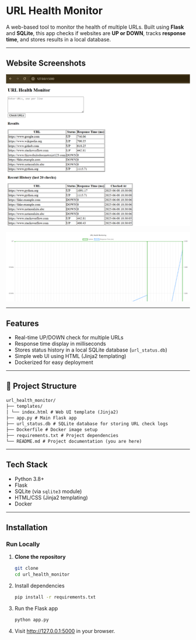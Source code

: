 # URL Health Monitor

A web-based tool to monitor the health of multiple URLs. Built using **Flask** and **SQLite**, this app checks if websites are **UP or DOWN**, tracks **response time**, and stores results in a local database.

---

## Website Screenshots

![Website Snapshot](./url_health_monitor/images/website_snapshot.PNG)

![Chart](./url_health_monitor/images/Website_chart.PNG)


---

## Features

-  Real-time UP/DOWN check for multiple URLs
-  Response time display in milliseconds
-  Stores status history in a local SQLite database (`url_status.db`)
-  Simple web UI using HTML (Jinja2 templating)
-  Dockerized for easy deployment

---

## 📁 Project Structure
```
url_health_monitor/
├── templates/
│ └── index.html # Web UI template (Jinja2)
├── app.py # Main Flask app
├── url_status.db # SQLite database for storing URL check logs
├── Dockerfile # Docker image setup
├── requirements.txt # Project dependencies
└── README.md # Project documentation (you are here)
```


---

## Tech Stack

- Python 3.8+
- Flask
- SQLite (via `sqlite3` module)
- HTML/CSS (Jinja2 templating)
- Docker 

---

## Installation

### Run Locally

1. **Clone the repository**
   ```bash
   git clone
   cd url_health_monitor

2. Install dependencies
   ```bash
   pip install -r requirements.txt

3. Run the Flask app
   ```bash
   python app.py

4. Visit http://127.0.0.1:5000 in your browser.



